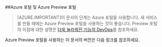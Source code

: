 ##Azure 포털 및 Azure Preview 포털

> [AZURE.IMPORTANT]이 문서의 단계는 Azure 포털을 사용합니다. 새 서비스를 만들 때에는 Azure Preview 포털을 사용하는 것이 좋습니다. Preview 포털의 이점에 대한 설명은 [더욱 놀라워진 기능의 DevOps](http://azure.microsoft.com/overview/preview-portal/)를 참조하세요.

Azure Preview 포털을 사용하는 이 문서의 버전은 다음 링크를 참조하세요.

<!---HONumber=Oct15_HO3-->